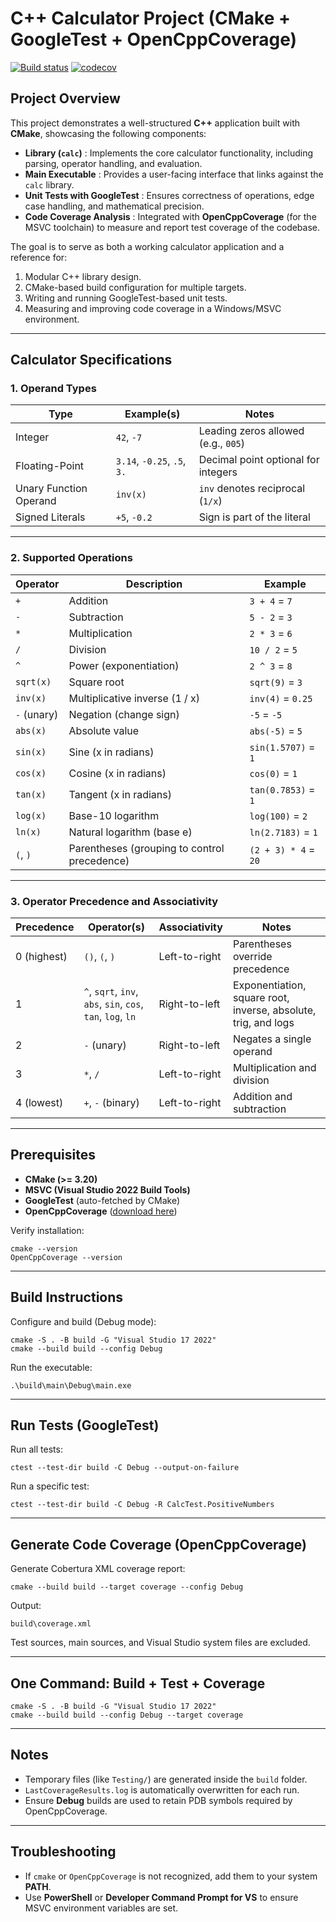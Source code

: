 # C++ Calculator Project (CMake + GoogleTest + OpenCppCoverage)

[![Build status](https://ci.appveyor.com/api/projects/status/wm4wo8p7im7frq61/branch/main?svg=true)](https://ci.appveyor.com/project/sauvik3/infix-postfix/branch/main)
[![codecov](https://codecov.io/github/sauvik3/infix_postfix/graph/badge.svg?token=MBZSWKKJUQ)](https://codecov.io/github/sauvik3/infix_postfix)

## Project Overview

This project demonstrates a well-structured **C++** application built with **CMake**, showcasing the following components:

- **Library (`calc`)** : Implements the core calculator functionality, including parsing, operator handling, and evaluation.
- **Main Executable** : Provides a user-facing interface that links against the `calc` library.
- **Unit Tests with GoogleTest** : Ensures correctness of operations, edge case handling, and mathematical precision.
- **Code Coverage Analysis** : Integrated with **OpenCppCoverage** (for the MSVC toolchain) to measure and report test coverage of the codebase.

The goal is to serve as both a working calculator application and a reference for:
1. Modular C++ library design.
2. CMake-based build configuration for multiple targets.
3. Writing and running GoogleTest-based unit tests.
4. Measuring and improving code coverage in a Windows/MSVC environment.


---

## Calculator Specifications

### 1. Operand Types
| Type                       | Example(s)              | Notes                               |
| -------------------------- | ----------------------- | ----------------------------------- |
| Integer                | `42`, `-7`                  | Leading zeros allowed (e.g., `005`) |
| Floating-Point         | `3.14`, `-0.25`, `.5`, `3.` | Decimal point optional for integers |
| Unary Function Operand | `inv(x)`                    | `inv` denotes reciprocal (`1/x`)    |
| Signed Literals        | `+5`, `-0.2`                | Sign is part of the literal         |


---

### 2. Supported Operations
| Operator     | Description                                        | Example                     |
|--------------|----------------------------------------------------|-----------------------------|
| `+`          | Addition                                           | `3 + 4` = `7`               |
| `-`          | Subtraction                                        | `5 - 2` = `3`               |
| `*`          | Multiplication                                     | `2 * 3` = `6`               |
| `/`          | Division                                           | `10 / 2` = `5`              |
| `^`          | Power (exponentiation)                             | `2 ^ 3` = `8`               |
| `sqrt(x)`    | Square root                                        | `sqrt(9)` = `3`             |
| `inv(x)`     | Multiplicative inverse (1 / x)                     | `inv(4)` = `0.25`           |
| `-` (unary)  | Negation (change sign)                             | `-5` = `-5`                 |
| `abs(x)`     | Absolute value                                     | `abs(-5)` = `5`             |
| `sin(x)`     | Sine (x in radians)                                | `sin(1.5707)` = `1`         |
| `cos(x)`     | Cosine (x in radians)                              | `cos(0)` = `1`              |
| `tan(x)`     | Tangent (x in radians)                             | `tan(0.7853)` = `1`         |
| `log(x)`     | Base-10 logarithm                                  | `log(100)` = `2`            |
| `ln(x)`      | Natural logarithm (base e)                         | `ln(2.7183)` = `1`          |
| `(`, `)`     | Parentheses (grouping to control precedence)       | `(2 + 3) * 4` = `20`        |


---

### 3. Operator Precedence and Associativity
| Precedence | Operator(s)                                     | Associativity   | Notes                                                            |
|------------|-------------------------------------------------|-----------------|------------------------------------------------------------------|
| 0 (highest)| `()`, `(`, `)`                                  | Left-to-right   | Parentheses override precedence                                  |
| 1          | `^`, `sqrt`, `inv`, `abs`, `sin`, `cos`, `tan`, `log`, `ln` | Right-to-left | Exponentiation, square root, inverse, absolute, trig, and logs   |
| 2          | `-` (unary)                                     | Right-to-left   | Negates a single operand                                         |
| 3          | `*`, `/`                                        | Left-to-right   | Multiplication and division                                      |
| 4 (lowest) | `+`, `-` (binary)                               | Left-to-right   | Addition and subtraction                                         |


---
## Prerequisites
- **CMake (>= 3.20)**
- **MSVC (Visual Studio 2022 Build Tools)**
- **GoogleTest** (auto-fetched by CMake)
- **OpenCppCoverage** ([download here](https://github.com/OpenCppCoverage/OpenCppCoverage/releases))

Verify installation:
```
cmake --version
OpenCppCoverage --version
```


---
## Build Instructions
Configure and build (Debug mode):
```
cmake -S . -B build -G "Visual Studio 17 2022"
cmake --build build --config Debug
```

Run the executable:
```
.\build\main\Debug\main.exe
```


---
## Run Tests (GoogleTest)
Run all tests:
```
ctest --test-dir build -C Debug --output-on-failure
```

Run a specific test:
```
ctest --test-dir build -C Debug -R CalcTest.PositiveNumbers
```


---
## Generate Code Coverage (OpenCppCoverage)
Generate Cobertura XML coverage report:
```
cmake --build build --target coverage --config Debug
```

Output:
```
build\coverage.xml
```

Test sources, main sources, and Visual Studio system files are excluded.


---
## One Command: Build + Test + Coverage
```
cmake -S . -B build -G "Visual Studio 17 2022"
cmake --build build --config Debug --target coverage
```


---
## Notes
- Temporary files (like `Testing/`) are generated inside the `build` folder.
- `LastCoverageResults.log` is automatically overwritten for each run.
- Ensure **Debug** builds are used to retain PDB symbols required by OpenCppCoverage.


---
## Troubleshooting
- If `cmake` or `OpenCppCoverage` is not recognized, add them to your system **PATH**.
- Use **PowerShell** or **Developer Command Prompt for VS** to ensure MSVC environment variables are set.
